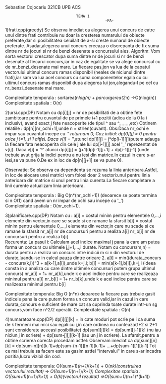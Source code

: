 Sebastian Cojocariu 321CB UPB ACS						                        
                                    
                                    TEMA 1
						                         -PA-

1)frati.cpp(greedy)
	Se observa imediat ca alegerea unui concurs de catre unul dintre 
frati contribuie nu doar la cresterea numarului de obiecte preferate,dar
si posibilitatea celuilalt de a-si creste numarul de obiecte preferate.
Asadar,alegerea unui concurs creeaza o discrepanta de fix suma dintre nr 
de jocuri si nr de benzi desenate a concursului ales.
Algoritm:
	Vom sorta vectorul crescator dupa suma dintre nr de jocuri si nr 
de benzi desenate al fiecarui concurs,iar in caz de egalitate se va alege 
concursul cu de nr_benzi_desenate mai mare.
	La fiecare pas,jon va lua de la capatul vectorului ultimul concurs
ramas disponibil (neales de niciunul dintre frati),iar sam va lua acel
concurs cu suma componentelor egala cu cu ultimul concurs ramas disponibil
dupa alegerea lui jon,alegandu-l pe cel cu nr_benzi_desenate mai mare.

Complexitate temporala : sortarea(n*log(n) + parcurgerea(2*n) ->O(nlog(n))
Complexitate spatiala : O(n)
	
2)ursi.cpp(DP)
	Notam cu dp[i][j] = nr de posibilitati de a obtine fete zambitoare 
pentru cuvantul de pe primele i+1 pozitii (adica de la 0 la i inclusiv),
avand exact j fete neacoperite (de tipul ^ sau ^_  _ _ ,etc)
Obtinem relatiile :
	dp[n][nr_ochi+1],unde n = strlen(cuvant).
Obs:Daca nr_ochi e impar sau cuvantul incepe cu '_' returnam 0;
Caz initial: dp[0][j] = 0 pentru orice j !=1, si 1 altfel.
	Daca v[i] = '_',atunci dp[i][j] = j*dp[i-1][j](putem adauga la 
fiecare fata  neacoperita din cele j ale lui dp[i-1][j] acel '_' 
reprezentat de v[i]).
	Daca v[i] = '^' atunci dp[i][j] = (j+1)dp[i-1][j+1] + dp[i-1][j-1]
(unde trebuie avut grija la indici pentru a nu iesi din matrice.In cazul 
in care s-ar iesi,se va pune 0.De ex in loc de dp[n][j+1] se va pune 0).

Observatie: Se observa ca dependenta se rezuma la linia anterioara.Astfel,
in loc de alocare unei matrici vom folosi doar 2 vectori:unul pentru linia 
anterioara din matrice si unul pentru linia curenta.La fiecare completare a 
linii curente actualizam linia anterioara.  

Complexitate temporala : Big O(n*(nr_ochi+1)) (deoarece se poate termina 
si n O(1) cand avem un nr impar de ochi sau incepe cu '_')  
Complexitate spatiala : O(nr_ochi+1).		

3)planificare.cpp(DP)
	Notam cu :
		a[i] = costul minim pentru elementele 0,...,i elemente 
din vector,in care se scade si ce ramane la sfarsit 
		b[i] = costul minim pentru elementele 0,...,i elemente 
din vector,in care nu scade si ce ramane la sfarsit
		nr_a[i] nr de concursuri pentru a realiza a[i]
		nr_b[i] nr de concursuri pentru a realiza b[i]  
Recurenta: La pasul i:
	Calculam acel indice maximal j pana la care am putea forma un concurs
cu ultimele j,j+1,...,i durate.
	Notam cu concurs(m,n) = durata pentru a realiza un concurs intre indicii 
m si n din vectorul de durate,luandu-se in calcul pauza dintre oricare 2.
	a[i] = min((durata_concurs - concurs(k,i))^3 + a[k-1],a[i]),unde k=j,i;
	b[i] = min(a[k-1],b[i]),k=j,i
(ideea consta in a analiza cu care dintre ultimele concursuri putem grupa 
ultimul concurs)
	nr_a[i] = 1+ nr_a[k],unde k e acel indice pentru care se realizeaza 
minimul pentru a[i]
	nr_b[i] = 1+ nr_b[k],unde k e acel indice pentru care se realizeaza 
minimul pentru b[i]

Complexitate temporala: Big O (n*n) deoarece la fiecare pas trebuie gasit indicele
pana la care putem forma un concurs valid,iar in cazul in care durata_concurs e
suficient de mare cat sa cuprinda toate durate intr-un sg concurs,vom face n^2/2 
operatii.
Complexitate spatiala : O(n) 
	
4)numaratoare.cpp(DP)
	dp[i][j][k] = in cate moduri pot scrie pe i ca suma de k termeni mai 
mici sau egali cu j,in care ordinea nu conteaza(1+2 si 2+1 sunt considerate 
aceeasi posibilitate)
	dp[sum][j][k] = dp[sum][j-1][k] (nu iau niciun j in scriere) + 
dp[sum-j][j][k-1] (iau un j in scriere).
La sfarsit,pentru a obtine scrierea corecta procedam astfel:
Observam imediat ca dp[sum][n][k] = dp[sum-n][n][k-1]+dp[sum-(n-1)][n-1][k-1]+
...+dp[sum-1][1][k-1]
Tot ce mai trebuie sa facem este sa gasim astfel "intervalul" in care s-ar 
incadra pozitia,lucru vizibil din cod.

Complexitate temporala: O((sum+1)*(n+1)*(k+1)) + O(n*k)(construirea vectorului 
rezultat) => O((sum+1)*(n+1)*(k+1))
Complexitae spatiala : O((sum+1)*(n+1)*(k+1)) + O(k)(vectorul rezultat)
=>O((sum+1)*(n+1)*(k+1))
